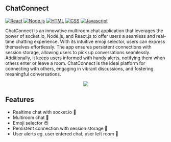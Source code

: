 ## ChatConnect

[![React](https://img.shields.io/badge/React-17.0.2-blue.svg)](#)
[![Node.js](https://img.shields.io/badge/Nodejs-16.20.1-blue.svg)](#)
[![HTML](https://img.shields.io/badge/HTML-5-orange.svg)](#)
[![CSS](https://img.shields.io/badge/CSS-3-blue.svg)](#)
[![Javascript](https://img.shields.io/badge/Javascript-ES6-yellow.svg)](#)

ChatConnect is an innovative multiroom chat application that leverages the power of socket.io, Node.js, and React.js to offer users a seamless and real-time chatting experience.
With its intuitive emoji selector, users can express themselves effortlessly. The app ensures persistent connections with session storage, allowing users to pick up conversations 
seamlessly. Additionally, it keeps users informed with handy alerts, notifying them when others enter or leave a room. ChatConnect is the ideal platform for connecting with others, 
engaging in vibrant discussions, and fostering meaningful conversations.


<p align="center">
    <img src="/client/public/app_screenshot.png" />
</p>

## Features

- Realtime chat with socket.io :rocket:
- Multiroom chat :speech_balloon:
- Emoji selector :heart_eyes:
- Persistent connection with session storage :signal_strength:
- User alerts eg. user entered chat, user left room :rotating_light:

